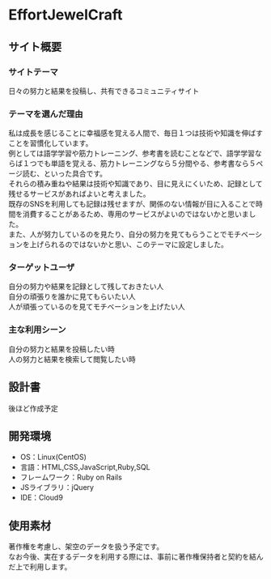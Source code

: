 # EffortJewelCraft

## サイト概要
### サイトテーマ
日々の努力と結果を投稿し、共有できるコミュニティサイト
### テーマを選んだ理由
私は成長を感じることに幸福感を覚える人間で、毎日１つは技術や知識を伸ばすことを習慣化しています。  
例としては語学学習や筋力トレーニング、参考書を読むことなどで、語学学習ならば１つでも単語を覚える、筋力トレーニングなら５分間やる、参考書なら５ページ読む、といった具合です。  
それらの積み重ねや結果は技術や知識であり、目に見えにくいため、記録として残せるサービスがあればよいと考えました。  
既存のSNSを利用しても記録は残せますが、関係のない情報が目に入ることで時間を消費することがあるため、専用のサービスがよいのではないかと思いました。  
また、人が努力しているのを見たり、自分の努力を見てもらうことでモチベーションを上げられるのではないかと思い、このテーマに設定しました。
### ターゲットユーザ
自分の努力や結果を記録として残しておきたい人  
自分の頑張りを誰かに見てもらいたい人  
人が頑張っているのを見てモチベーションを上げたい人
### 主な利用シーン
自分の努力と結果を投稿したい時  
人の努力と結果を検索して閲覧したい時
## 設計書
後ほど作成予定
## 開発環境
- OS：Linux(CentOS)
- 言語：HTML,CSS,JavaScript,Ruby,SQL
- フレームワーク：Ruby on Rails
- JSライブラリ：jQuery
- IDE：Cloud9

## 使用素材
著作権を考慮し、架空のデータを扱う予定です。  
なお今後、実在するデータを利用する際には、事前に著作権保持者と契約を結んだ上で利用します。
<!-- - 外部サービスの画像素材・音声素材を使用した場合は、必ずサービス名とURLを明記してください。 -->
<!-- - アプリケーションの実装に使用したgem/bootstrapのリファレンスなどの記載は不要です。 -->
<!-- - 使用しない場合は、使用素材の項目をREADMEから削除してください。 -->
<!-- - 架空の団体・題材を前提にポートフォリオを制作する場合、下記のテンプレートを当項目内に記載しましょう。 -->
<!-- 【テンプレート】 -->